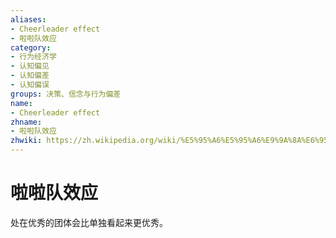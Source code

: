 ```yaml
---
aliases:
- Cheerleader effect
- 啦啦队效应
category:
- 行为经济学
- 认知偏见
- 认知偏差
- 认知偏误
groups: 决策、信念与行为偏差
name:
- Cheerleader effect
zhname:
- 啦啦队效应
zhwiki: https://zh.wikipedia.org/wiki/%E5%95%A6%E5%95%A6%E9%9A%8A%E6%95%88%E6%87%89
---
```


# 啦啦队效应

处在优秀的团体会比单独看起来更优秀。
